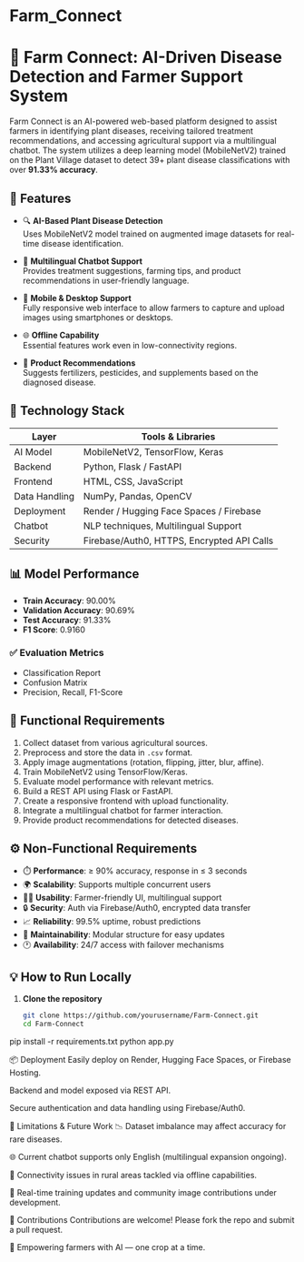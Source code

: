 # Farm_Connect
# 🌾 Farm Connect: AI-Driven Disease Detection and Farmer Support System

Farm Connect is an AI-powered web-based platform designed to assist farmers in identifying plant diseases, receiving tailored treatment recommendations, and accessing agricultural support via a multilingual chatbot. The system utilizes a deep learning model (MobileNetV2) trained on the Plant Village dataset to detect 39+ plant disease classifications with over **91.33% accuracy**.

## 🚀 Features

- 🔍 **AI-Based Plant Disease Detection**  
  Uses MobileNetV2 model trained on augmented image datasets for real-time disease identification.
  
- 🧠 **Multilingual Chatbot Support**  
  Provides treatment suggestions, farming tips, and product recommendations in user-friendly language.

- 📱 **Mobile & Desktop Support**  
  Fully responsive web interface to allow farmers to capture and upload images using smartphones or desktops.

- 🌐 **Offline Capability**  
  Essential features work even in low-connectivity regions.

- 🧪 **Product Recommendations**  
  Suggests fertilizers, pesticides, and supplements based on the diagnosed disease.

## 🧠 Technology Stack

| Layer         | Tools & Libraries                                |
|---------------|--------------------------------------------------|
| AI Model      | MobileNetV2, TensorFlow, Keras                   |
| Backend       | Python, Flask / FastAPI                          |
| Frontend      | HTML, CSS, JavaScript                            |
| Data Handling | NumPy, Pandas, OpenCV                            |
| Deployment    | Render / Hugging Face Spaces / Firebase          |
| Chatbot       | NLP techniques, Multilingual Support             |
| Security      | Firebase/Auth0, HTTPS, Encrypted API Calls       |

## 📊 Model Performance

- **Train Accuracy**: 90.00%  
- **Validation Accuracy**: 90.69%  
- **Test Accuracy**: 91.33%  
- **F1 Score**: 0.9160

### ✅ Evaluation Metrics
- Classification Report
- Confusion Matrix
- Precision, Recall, F1-Score

## 📁 Functional Requirements

1. Collect dataset from various agricultural sources.
2. Preprocess and store the data in `.csv` format.
3. Apply image augmentations (rotation, flipping, jitter, blur, affine).
4. Train MobileNetV2 using TensorFlow/Keras.
5. Evaluate model performance with relevant metrics.
6. Build a REST API using Flask or FastAPI.
7. Create a responsive frontend with upload functionality.
8. Integrate a multilingual chatbot for farmer interaction.
9. Provide product recommendations for detected diseases.

## ⚙️ Non-Functional Requirements

- ⏱️ **Performance**: ≥ 90% accuracy, response in ≤ 3 seconds  
- 🌍 **Scalability**: Supports multiple concurrent users  
- 🧑‍🌾 **Usability**: Farmer-friendly UI, multilingual support  
- 🔒 **Security**: Auth via Firebase/Auth0, encrypted data transfer  
- 📈 **Reliability**: 99.5% uptime, robust predictions  
- 🔄 **Maintainability**: Modular structure for easy updates  
- 🕐 **Availability**: 24/7 access with failover mechanisms  


## 💡 How to Run Locally

1. **Clone the repository**
   ```bash
   git clone https://github.com/yourusername/Farm-Connect.git
   cd Farm-Connect
pip install -r requirements.txt
python app.py

📦 Deployment
Easily deploy on Render, Hugging Face Spaces, or Firebase Hosting.

Backend and model exposed via REST API.

Secure authentication and data handling using Firebase/Auth0.

📌 Limitations & Future Work
📉 Dataset imbalance may affect accuracy for rare diseases.

🌐 Current chatbot supports only English (multilingual expansion ongoing).

📡 Connectivity issues in rural areas tackled via offline capabilities.

🔁 Real-time training updates and community image contributions under development.

🤝 Contributions
Contributions are welcome! Please fork the repo and submit a pull request.

🌱 Empowering farmers with AI — one crop at a time.

